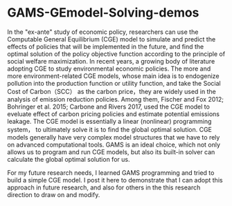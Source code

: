 # GAMS-GEmodel-Solving-demos
In the "ex-ante" study of economic policy, researchers can use the Computable General Equilibrium (CGE) model to simulate and predict the effects of policies that will be implemented in the future, and find the optimal solution of the policy objective function according to the principle of social welfare maximization. In recent years, a growing body of literature adopting CGE to study environmental economic policies. The more and more environment-related CGE models, whose main idea is to endogenize pollution into the production function or utility function, and take the Social Cost of Carbon（SCC） as the carbon price，they are widely used in the analysis of emission reduction policies. Among them, Fischer and Fox 2012; Bohringer et al. 2015; Carbone and Rivers 2017, used the CGE model to eveluate effect of carbon pricing policies and estimate potential emissions leakage.
The CGE model is essentially a linear (nonlinear) programming system， to ultimately solve it is to find the global optimal solution. CGE models generally have very complex model structures that we have to rely on advanced computational tools. GAMS is an ideal choice, which not only allows us to program and run CGE models, but also its built-in solver can calculate the global optimal solution for us. 


For my future research needs, I learned GAMS programming and tried to build a simple CGE model. I post it here to demonstrate that I can adopt this approach in future research, and also for others in the this research direction to draw on and modify.
